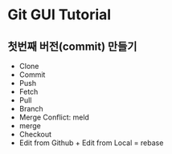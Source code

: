 # Git GUI Tutorial

## 첫번째 버전(commit) 만들기

- Clone
- Commit
- Push
- Fetch
- Pull
- Branch
- Merge Conflict: meld
- merge
- Checkout
- Edit from Github + Edit from Local = rebase
